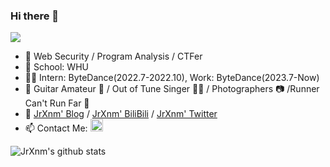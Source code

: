 ### Hi there 👋 
![](https://komarev.com/ghpvc/?username=SZFsir&label=profile%20views&color=red&style=flat)

- 🔭 Web Security / Program Analysis / CTFer
- 🏫 School: WHU
- 👨‍💻 Intern: ByteDance(2022.7-2022.10), Work: ByteDance(2023.7-Now)
- 🌱 Guitar Amateur 🎸 / Out of Tune Singer 🧑‍🎤 / Photographers 📷 /Runner Can't Run Far 🏃‍
- 💬 [JrXnm' Blog](https://blog.szfszf.top) / [JrXnm' BiliBili](https://space.bilibili.com/233721834) / [JrXnm' Twitter](https://twitter.com/JrXnm)
- 📫 Contact Me: <a href="mailto:jrxnm666@gmail.com"><img src="https://www.vectorlogo.zone/logos/gmail/gmail-icon.svg" width="20px" alt="mail"></a>


![JrXnm's github stats](https://github-readme-stats.vercel.app/api?username=SZFsir&&show_icons=true&theme=onedark&count_private=true)

